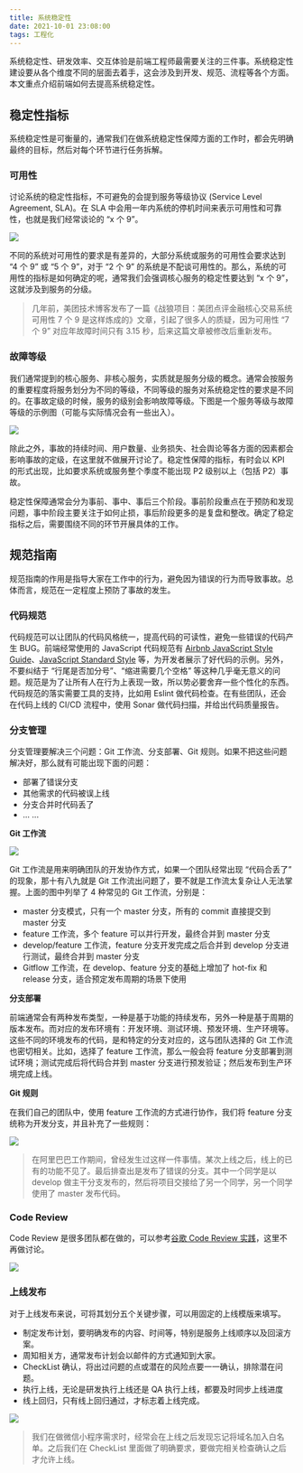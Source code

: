 ```yaml
---
title: 系统稳定性
date: 2021-10-01 23:08:00
tags: 工程化
---
```


系统稳定性、研发效率、交互体验是前端工程师最需要关注的三件事。系统稳定性建设要从各个维度不同的层面去着手，这会涉及到开发、规范、流程等各个方面。本文重点介绍前端如何去提高系统稳定性。

## 稳定性指标

系统稳定性是可衡量的，通常我们在做系统稳定性保障方面的工作时，都会先明确最终的目标，然后对每个环节进行任务拆解。

### 可用性

讨论系统的稳定性指标，不可避免的会提到服务等级协议 (Service Level Agreement, SLA)。在 SLA 中会用一年内系统的停机时间来表示可用性和可靠性，也就是我们经常谈论的 “x 个 9”。

![](https://i.loli.net/2021/10/09/SKaYHNUDlJcR8Xm.png)

不同的系统对可用性的要求是有差异的，大部分系统或服务的可用性会要求达到 “4 个 9” 或 “5 个 9”，对于 “2 个 9” 的系统是不配谈可用性的。那么，系统的可用性的指标是如何确定的呢，通常我们会强调核心服务的稳定性要达到 “x 个 9”，这就涉及到服务的分级。

> 几年前，美团技术博客发布了一篇《战狼项目：美团点评金融核心交易系统可用性 7 个 9 是这样炼成的》文章，引起了很多人的质疑，因为可用性 “7 个 9” 对应年故障时间只有 3.15 秒，后来这篇文章被修改后重新发布。

### 故障等级

我们通常提到的核心服务、非核心服务，实质就是服务分级的概念。通常会按服务的重要程度将服务划分为不同的等级，不同等级的服务对系统稳定性的要求是不同的。在事故定级的时候，服务的级别会影响故障等级。下图是一个服务等级与故障等级的示例图（可能与实际情况会有一些出入）。

![](https://i.loli.net/2021/10/11/ESA4G9stIOPHnpR.png)

除此之外，事故的持续时间、用户数量、业务损失、社会舆论等各方面的因素都会影响事故的定级，在这里就不做展开讨论了。稳定性保障的指标，有时会以 KPI 的形式出现，比如要求系统或服务整个季度不能出现 P2 级别以上（包括 P2）事故。 

稳定性保障通常会分为事前、事中、事后三个阶段。事前阶段重点在于预防和发现问题，事中阶段主要关注于如何止损，事后阶段更多的是复盘和整改。确定了稳定指标之后，需要围绕不同的环节开展具体的工作。

## 规范指南

规范指南的作用是指导大家在工作中的行为，避免因为错误的行为而导致事故。总体而言，规范在一定程度上预防了事故的发生。

### 代码规范

代码规范可以让团队的代码风格统一，提高代码的可读性，避免一些错误的代码产生 BUG。前端经常使用的 JavaScript 代码规范有 [Airbnb JavaScript Style Guide](https://github.com/airbnb/javascript)、[JavaScript Standard Style](https://github.com/standard/standard) 等，为开发者展示了好代码的示例。另外，不要纠结于 “行尾是否加分号”、“缩进需要几个空格” 等这种几乎毫无意义的问题。规范是为了让所有人在行为上表现一致，所以势必要舍弃一些个性化的东西。代码规范的落实需要工具的支持，比如用 Eslint 做代码检查。在有些团队，还会在代码上线的 CI/CD 流程中，使用 Sonar 做代码扫描，并给出代码质量报告。

### 分支管理

分支管理要解决三个问题：Git 工作流、分支部署、Git 规则。如果不把这些问题解决好，那么就有可能出现下面的问题：

- 部署了错误分支
- 其他需求的代码被误上线
- 分支合并时代码丢了
- ... ...

**Git 工作流**

![](https://i.loli.net/2021/10/08/G9FxXgiHu5h3nqJ.png)

Git 工作流是用来明确团队的开发协作方式，如果一个团队经常出现 “代码合丢了” 的现象，那十有八九就是 Git 工作流出问题了，要不就是工作流太复杂让人无法掌握。上面的图中列举了 4 种常见的 Git 工作流，分别是： 

- master 分支模式，只有一个 master 分支，所有的 commit 直接提交到 master 分支
- feature 工作流，多个 feature 可以并行开发，最终合并到 master 分支
- develop/feature 工作流，feature 分支开发完成之后合并到 develop 分支进行测试，最终合并到 master 分支
- Gitflow 工作流，在 develop、feature 分支的基础上增加了 hot-fix 和  release 分支，适合预定发布周期的场景下使用

**分支部署**

前端通常会有两种发布类型，一种是基于功能的持续发布，另外一种是基于周期的版本发布。而对应的发布环境有：开发环境、测试环境、预发环境、生产环境等。这些不同的环境发布的代码，是和特定的分支对应的，这与团队选择的 Git 工作流也密切相关。比如，选择了 feature 工作流，那么一般会将 feature 分支部署到测试环境；测试完成后将代码合并到 master 分支进行预发验证；然后发布到生产环境完成上线。

**Git 规则**

在我们自己的团队中，使用 feature 工作流的方式进行协作，我们将 feature 分支统称为开发分支，并且补充了一些规则：

![](https://i.loli.net/2021/10/08/ueJmqoHQSYNb8Rv.png)


> 在阿里巴巴工作期间，曾经发生过这样一件事情。某次上线之后，线上的已有的功能不见了。最后排查出是发布了错误的分支。其中一个同学是以 develop 做主干分支发布的，然后将项目交接给了另一个同学，另一个同学使用了 master 发布代码。

### Code Review

Code Review 是很多团队都在做的，可以参考[谷歌 Code Review 实践](https://google.github.io/eng-practices/review/reviewer/)，这里不再做讨论。

![](https://i.loli.net/2021/10/08/tQxu17gTFhpDAmC.png)

### 上线发布

对于上线发布来说，可将其划分五个关键步骤，可以用固定的上线模版来填写。

- 制定发布计划，要明确发布的内容、时间等，特别是服务上线顺序以及回滚方案。
- 周知相关方，通常发布计划会以邮件的方式通知到大家。
- CheckList 确认，将出过问题的点或潜在的风险点要一一确认，排除潜在问题。
- 执行上线，无论是研发执行上线还是 QA 执行上线，都要及时同步上线进度
- 线上回归，只有线上回归通过，才标志着上线完成。

![](https://i.loli.net/2021/10/08/kbcMUsJK8odxS3X.png)

> 我们在做微信小程序需求时，经常会在上线之后发现忘记将域名加入白名单。之后我们在  CheckList 里面做了明确要求，要做完相关检查确认之后才允许上线。





